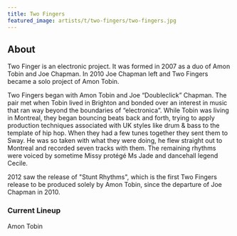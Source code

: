 ```yaml
---
title: Two Fingers
featured_image: artists/t/two-fingers/two-fingers.jpg
---
```

## About

Two Finger is an electronic project. It was formed in 2007 as a duo of Amon Tobin and Joe Chapman. In 2010 Joe Chapman left and Two Fingers became a solo project of Amon Tobin.

Two Fingers began with Amon Tobin and Joe “Doubleclick” Chapman. The pair met when Tobin lived in Brighton and bonded over an interest in music that ran way beyond the boundaries of “electronica”. While Tobin was living in Montreal, they began bouncing beats back and forth, trying to apply production techniques associated with UK styles like drum & bass to the template of hip hop. When they had a few tunes together they sent them to Sway. He was so taken with what they were doing, he flew straight out to Montreal and recorded seven tracks with them. The remaining rhythms were voiced by sometime Missy protégé Ms Jade and dancehall legend Cecile.

2012 saw the release of "Stunt Rhythms", which is the first Two Fingers release to be produced solely by Amon Tobin, since the departure of Joe Chapman in 2010. 

### Current Lineup

Amon Tobin

